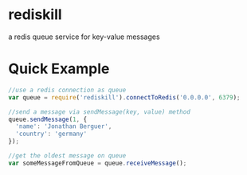# rediskill
a redis queue service for key-value messages

# Quick Example
```javascript
//use a redis connection as queue
var queue = require('rediskill').connectToRedis('0.0.0.0', 6379);

//send a message via sendMessage(key, value) method
queue.sendMessage(1, {
  'name': 'Jonathan Berguer',
  'country': 'germany'
});

//get the oldest message on queue
var someMessageFromQueue = queue.receiveMessage();
```
